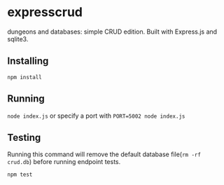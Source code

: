 # expresscrud

dungeons and databases: simple CRUD edition. Built with Express.js and sqlite3.

## Installing

`npm install`

## Running

`node index.js` or specify a port with `PORT=5002 node index.js`

## Testing

Running this command will remove the default database file(`rm -rf crud.db`) before running endpoint tests.

`npm test`
